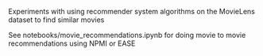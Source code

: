 Experiments with using recommender system algorithms on the MovieLens dataset to find similar movies

See notebooks/movie_recommendations.ipynb for doing movie to movie recommendations using NPMI or EASE